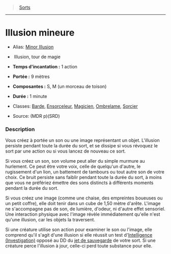 ﻿> [Sorts](hd_spells.md)

---

# Illusion mineure

- Alias: [Minor Illusion](srd_spells_minor_illusion.md)

-  Illusion, tour de magie

- **Temps d'incantation :** 1 action

- **Portée :** 9 mètres

- **Composantes :** S, M (un morceau de toison)</Components-->

- **Durée :** 1 minute

- Classes: [Barde](hd_bard.md), [Ensorceleur](hd_sorcerer.md), [Magicien](hd_wizard.md), [Ombrelame](hd_rogue_ombrelame.md), [Sorcier](hd_warlock.md)

- Source: (MDR p)(SRD)

### Description

Vous créez à portée un son ou une image représentant un objet. L'illusion persiste pendant toute la durée du sort, et se dissipe si vous révoquez le sort par une action ou si vous lancez de nouveau ce sort.

Si vous créez un son, son volume peut aller du simple murmure au hurlement. Ce peut être votre voix, celle de quelqu'un d'autre, le rugissement d'un lion, un battement de tambours ou tout autre son de votre choix. Ce bruit persiste sans faiblir pendant toute la durée du sort, à moins que vous ne préfériez émettre des sons distincts à différents moments pendant la durée du sort.

Si vous créez une image (comme une chaise, des empreintes boueuses ou un petit coffre), elle doit tenir dans un cube de 1,50 mètre d'arête. L'image ne s'accompagne pas de son, de lumière, d'odeur, ni d'autre effet sensoriel. Une interaction physique avec l'image révèle immédiatement qu'elle n'est qu'une illusion, car les objets la traversent.

Si une créature utilise son action pour examiner le son ou l'image, elle comprend qu'il s'agit d'une illusion si elle réussit un test d'[Intelligence (Investigation)](hd_abilities_intelligence_investigation.md) opposé au DD du [jet de sauvegarde](hd_abilities_jets_de_sauvegarde.md) de votre sort. Si une créature perce l'illusion à jour, celle-ci perd toute substance pour elle.

